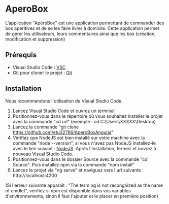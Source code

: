 # AperoBox
L’application "ApéroBox" est une application permettant de commander des box apéritives et de se les faire livrer à domicile.
Cette application permet de gérer les utilisateurs, leurs commentaires ainsi que les box (création, modification et suppression)

## Prérequis
* Visual Studio Code : [VSC](https://code.visualstudio.com "Visual Studio Code Home Page")
* Git pour cloner le projet : [Git](https://git-scm.com/downloads "Git Download Page")

## Installation
Nous recommandons l'utilisation de Visual Studio Code.

1. Lancez Visual Studio Code et ouvrez un terminal
2. Positionnez-vous dans le répertoire où vous souhaitez installer le projet avec la commande "cd url" (exemple : cd C:\Users\XXXXX\Desktop)
3. Lancez la commande "git clone https://github.com/etu32766/AperoBoxAngular"
4. Vérifiez que NodeJS est bien installé sur votre machine avec la commande "node --version", si vous n'avez pas NodeJS installez-le avec le lien suivant : [NodeJS](https://nodejs.org "NodeJS Home Page"). Après l'installation, fermez et ouvrez à nouveau Visual Studio Code.
5. Positionnez-vous dans le dossier Source avec la commande "cd Source". Puis installez npm via la commande "npm install"
6. Lancez le projet via "ng serve" et naviguez vers l'url suivante : http://localhost:4200

(Si l'erreur suivante apparaît : "The term ng is not recongnized as the name of cmdlet", vérifiez si npm est disponible dans vos variables d'environnements, sinon il faut l'ajouter et le placer en première position)